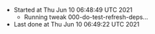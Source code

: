   - Started at Thu Jun 10 06:48:49 UTC 2021
    - Running tweak 000-do-test-refresh-deps...
  - Last done at Thu Jun 10 06:49:22 UTC 2021
